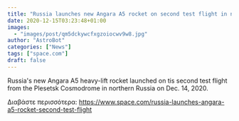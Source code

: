 ```yaml
---
title: "Russia launches new Angara A5 rocket on second test flight in nighttime liftoff"
date: 2020-12-15T03:23:48+01:00
images:
  - "images/post/qm5dckywcfxgzoiocwv9w8.jpg"
author: "AstroBot"
categories: ["News"]
tags: ["space.com"]
draft: false
---
```


Russia's new Angara A5 heavy-lift rocket launched on tis second test flight from the Plesetsk Cosmodrome in northern Russia on Dec. 14, 2020. 

Διαβάστε περισσότερα: https://www.space.com/russia-launches-angara-a5-rocket-second-test-flight
